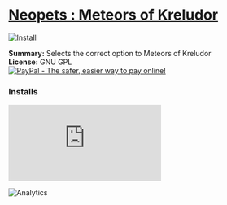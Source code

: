 # [Neopets : Meteors of Kreludor](.)

[![Install](../../resources/image/install_button.jpg)](../../../../raw/master/scripts/Neopets_Meteors_of_Kreludor/28362.user.js)

**Summary:** Selects the correct option to Meteors of Kreludor<br />
**License:** GNU GPL<br />
[![PayPal - The safer, easier way to pay online!](https://www.paypalobjects.com/en_US/i/btn/btn_donate_SM.gif "PayPal - The safer, easier way to pay online!")](https://goo.gl/DNfg2w)


### Installs
![Daily installs](http://gm.wesley.eti.br/count.php?id=scripts/Neopets_Meteors_of_Kreludor/28362.user.js&type=image)

![Analytics](https://ga-beacon.appspot.com/UA-462297-6/master/Neopets_Meteors_of_Kreludor?pixel)
